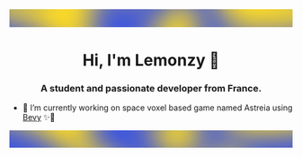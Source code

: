 <img src="https://raw.githubusercontent.com/Lemonzyy/Lemonzyy/master/strip1.png">

<h1 align="center">Hi, I'm Lemonzy 🍋</h1>
<h3 align="center">A student and passionate developer from France.</h3>

  * 🔭 I’m currently working on space voxel based game named Astreia using <a href="https://github.com/bevyengine/bevy" target="_blank">Bevy</a> ✨🌠

<img src="https://raw.githubusercontent.com/Lemonzyy/Lemonzyy/master/strip2.png">
